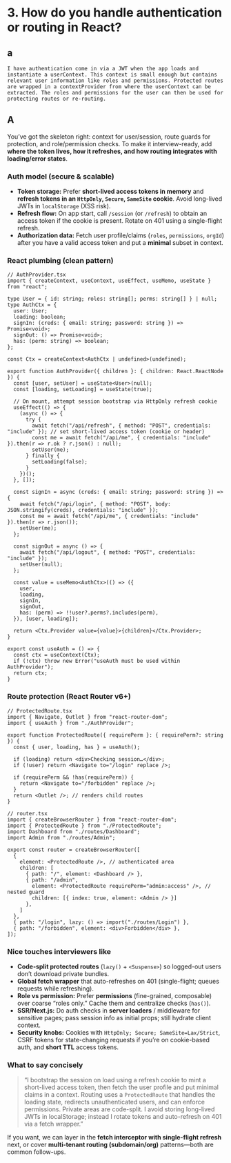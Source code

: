 # 3. How do you handle authentication or routing in React?

## a

    I have authentication come in via a JWT when the app loads and instantiate a userContext. This context is small enough but contains relevant user information like roles and permissions. Protected routes are wrapped in a contextProvider from where the userContext can be extracted. The roles and permissions for the user can then be used for protecting routes or re-routing.

## A

You’ve got the skeleton right: context for user/session, route guards for protection, and role/permission checks. To make it interview-ready, add **where the token lives, how it refreshes, and how routing integrates with loading/error states**.

### Auth model (secure & scalable)

* **Token storage:** Prefer **short-lived access tokens in memory** and **refresh tokens in an `HttpOnly`, `Secure`, `SameSite` cookie**. Avoid long-lived JWTs in `localStorage` (XSS risk).
* **Refresh flow:** On app start, call `/session` (or `/refresh`) to obtain an access token if the cookie is present. Rotate on 401 using a single-flight refresh.
* **Authorization data:** Fetch user profile/claims (`roles`, `permissions`, `orgId`) after you have a valid access token and put a **minimal** subset in context.

### React plumbing (clean pattern)

```tsx
// AuthProvider.tsx
import { createContext, useContext, useEffect, useMemo, useState } from "react";

type User = { id: string; roles: string[]; perms: string[] } | null;
type AuthCtx = {
  user: User;
  loading: boolean;
  signIn: (creds: { email: string; password: string }) => Promise<void>;
  signOut: () => Promise<void>;
  has: (perm: string) => boolean;
};

const Ctx = createContext<AuthCtx | undefined>(undefined);

export function AuthProvider({ children }: { children: React.ReactNode }) {
  const [user, setUser] = useState<User>(null);
  const [loading, setLoading] = useState(true);

  // On mount, attempt session bootstrap via HttpOnly refresh cookie
  useEffect(() => {
    (async () => {
      try {
        await fetch("/api/refresh", { method: "POST", credentials: "include" }); // set short-lived access token (cookie or header)
        const me = await fetch("/api/me", { credentials: "include" }).then(r => r.ok ? r.json() : null);
        setUser(me);
      } finally {
        setLoading(false);
      }
    })();
  }, []);

  const signIn = async (creds: { email: string; password: string }) => {
    await fetch("/api/login", { method: "POST", body: JSON.stringify(creds), credentials: "include" });
    const me = await fetch("/api/me", { credentials: "include" }).then(r => r.json());
    setUser(me);
  };

  const signOut = async () => {
    await fetch("/api/logout", { method: "POST", credentials: "include" });
    setUser(null);
  };

  const value = useMemo<AuthCtx>(() => ({
    user,
    loading,
    signIn,
    signOut,
    has: (perm) => !!user?.perms?.includes(perm),
  }), [user, loading]);

  return <Ctx.Provider value={value}>{children}</Ctx.Provider>;
}

export const useAuth = () => {
  const ctx = useContext(Ctx);
  if (!ctx) throw new Error("useAuth must be used within AuthProvider");
  return ctx;
}
```

### Route protection (React Router v6+)

```tsx
// ProtectedRoute.tsx
import { Navigate, Outlet } from "react-router-dom";
import { useAuth } from "./AuthProvider";

export function ProtectedRoute({ requirePerm }: { requirePerm?: string }) {
  const { user, loading, has } = useAuth();

  if (loading) return <div>Checking session…</div>;
  if (!user) return <Navigate to="/login" replace />;

  if (requirePerm && !has(requirePerm)) {
    return <Navigate to="/forbidden" replace />;
  }
  return <Outlet />; // renders child routes
}
```

```tsx
// router.tsx
import { createBrowserRouter } from "react-router-dom";
import { ProtectedRoute } from "./ProtectedRoute";
import Dashboard from "./routes/Dashboard";
import Admin from "./routes/Admin";

export const router = createBrowserRouter([
  {
    element: <ProtectedRoute />, // authenticated area
    children: [
      { path: "/", element: <Dashboard /> },
      { path: "/admin",
        element: <ProtectedRoute requirePerm="admin:access" />, // nested guard
        children: [{ index: true, element: <Admin /> }]
      },
    ]
  },
  { path: "/login", lazy: () => import("./routes/Login") },
  { path: "/forbidden", element: <div>Forbidden</div> },
]);
```

### Nice touches interviewers like

* **Code-split protected routes** (`lazy()` + `<Suspense>`) so logged-out users don’t download private bundles.
* **Global fetch wrapper** that auto-refreshes on 401 (single-flight; queues requests while refreshing).
* **Role vs permission:** Prefer **permissions** (fine-grained, composable) over coarse “roles only.” Cache them and centralize checks (`has()`).
* **SSR/Next.js:** Do auth checks in **server loaders** / middleware for sensitive pages; pass session info as initial props; still hydrate client context.
* **Security knobs:** Cookies with `HttpOnly; Secure; SameSite=Lax/Strict`, CSRF tokens for state-changing requests if you’re on cookie-based auth, and **short TTL** access tokens.

### What to say concisely

> “I bootstrap the session on load using a refresh cookie to mint a short-lived access token, then fetch the user profile and put minimal claims in a context. Routing uses a `ProtectedRoute` that handles the loading state, redirects unauthenticated users, and can enforce permissions. Private areas are code-split. I avoid storing long-lived JWTs in localStorage; instead I rotate tokens and auto-refresh on 401 via a fetch wrapper.”

If you want, we can layer in the **fetch interceptor with single-flight refresh** next, or cover **multi-tenant routing (subdomain/org)** patterns—both are common follow-ups.
